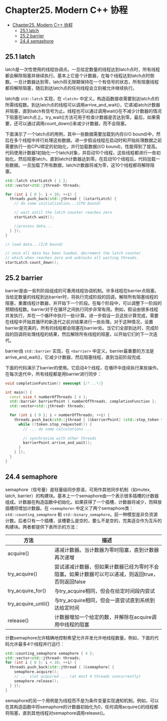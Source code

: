 # Chapter25. Modern C++ 协程

- [Chapter25. Modern C++ 协程](#chapter25-modern-c-协程)
  - [25.1 latch](#251-latch)
  - [25.2 barrier](#252-barrier)
  - [24.4 semaphore](#244-semaphore)

## 25.1 latch

latch是一次性使用的线程协调点。一旦给定数量的线程达到latch点时，所有线程都会解除阻塞并继续执行。基本上它是个计数器，在每个线程达到latch点时倒数。一旦计数器达到零，latch将无限期保持在一个有信号的状态，所有阻塞线程都将解除阻塞，随后到达latch点的任何线程会立刻被允许继续执行。

latch由 `std::latch` 实现，在 `<latch>` 中定义。构造函数接收需要到达latch点的所需线程数。到达latch点的线程可以调用arrive_and_wait()，它递减latch计数器并阻塞，直到latch有信号为止。线程也可以通过调用wait()在不减少计数器的情况下阻塞在latch点上。try_wait()方法可用于检查计数器是否达到零。最后，如果需要，还可以通过调用count_down()来减少计数器，而不会阻塞。

下面演示了一个latch点的用例，其中一些数据需要加载到内存(I/O bound)中，然后在多个线程中并行处理这些数据。进一步假设线程在启动时和开始处理数据之前需要执行一些CPU绑定的初始化，并行加载数据(I/O bound)，性能得到了提高。代码使用计数器1初始化一个latch对象，并启动10个线程，这些线程都进行一些初始化，然后阻塞latch，直到latch计数器达到零。在启动10个线程后，代码加载一些数据。一旦加载了所有数据，latch计数器将减为零，这10个线程都将解除阻塞。

```cpp
std::latch startLatch { 1 };
std::vector<std::jthread> threads;

for (int i { 0 }; i < 10; ++i) {
  threads.push_back(std::jthread { [&startLatch] {
    // do some initialization...(CPU bound)

    // wait until the latch counter reaches zero
    startLatch.wait();

    //process data...
  } });
}

// load data...(I/O bound)

// once all data has been loaded, decrement the latch counter
// which when reaches zero and unblocks all waiting threads.
startLatch.count_down();
```

## 25.2 barrier

barrier是由一些列阶段组成的可重用线程协调机制。许多线程在barrier点阻塞。当给定数量的线程到达barrier时，将执行完成阶段的回调，解除所有阻塞线程的阻塞，重置线程计数器，并开始下一个阶段。在每个阶段中，可以调整下一阶段的预期线程数。barrier对于在循环之间执行同步非常有用。例如，假设由很多线程并发执行，并在一个循环中执行一些i计算。进一步假设一旦这些计算完成，需要在线程中开始其循环的新迭代之前对结果进行一些处理。对于这种情况，设置barrier是完美的，所有的线程都会阻塞在barrier处。当它们全部到达时，完成阶段的回调将处理线程的结果，然后解除所有线程的阻塞，以开始它们的下一次迭代。

barrier由 `std::barrier` 实现，在 `<barrier>` 中定义。barrier最重要的方法是arrive_and_wait()，它减少计数器，然后阻塞线程，直到当前阶段完成.

下面的代码演示了barrier的使用。它启动4个线程，在循环中连续执行某些操作。在每次迭代中，所有线程都是用barrier进行同步：

```cpp
void completionFunction() noexcept {/*...*/}

int main() {
  const size_t numberOfThreads { 4 };
  std::barrier barrierPoint { numberOfThreads, completionFunction };
  std::vector<std::jthread> threads;

  for (int i { 0 }; i < numberOfThreads; ++i) {
    threads.push_back(std::jthread { [&barrierPoint] (std::stop_token token) {
      while (!token.stop_requested()) {
        // ... do some calculations ...
        
        // synchronize with other threads
        barrierPoint.arrive_and_wait();
      }
    } });
  }
}
```

## 24.4 semaphore

semaphore（信号量）是轻量级同步原语，可用作其他同步机制（如mutex, latch, barrier）的构建块。基本上一个semaphore由一个表示很多插槽的计数器组成。计数器在构造函数中初始化。如果获得了一个插槽，计数器将减少，而释放插槽将增加计数器。在 `<semaphore>` 中定义了两个semaphore类：`std::counting_semaphore` 和 `std::binary_semaphore`。前一种模型是非负资源计数。后者只有一个插槽，该槽要么是空的，要么不是空的，完美适合作为互斥的构建块。两者都提供下表所示的方法：

| 方法                | 描述                                                                                              |
| ------------------- | ------------------------------------------------------------------------------------------------- |
| acquire()           | 递减计数器。当计数器为零时阻塞，直到计数器再次递增                                                |
| try_acquire()       | 尝试递减计数器，但如果计数器已经为零时不会阻塞。如果计数器可以可以递减，则返回true，否则返回false |
| try_acquire_for()   | 与try_acquire相同，但会在给定时间段内尝试                                                         |
| try_acquire_until() | 与try_acquire相同，但会一直尝试直到系统到达给定时间                                               |
| release()           | 计数器增加一个给定的数，并解除在acquire调用中线程的阻塞                                           |

计数semaphore允许精确地控制希望允许并发允许地线程数量。例如，下面的代码允许最多4个线程并行运行：

```cpp
std::counting_semaphore semaphore { 4 };
std::vector<std::jthread> threads;
for (int i { 0 }; i < 10; ++i) {
  threads.push_back(std::jthread { [&semaphore] {
    semaphore.acquire();
    // ... slot acquired ... (at most 4 threads concurrently)
    semaphore.release();
  } });
}
```

semaphore的另一个用例是为线程而不是为条件变量实现通知机制。例如，可以在其构造函数中将semaphore的计数器初始化为0，任何调用acquire()的线程都将阻塞，直到其他线程对semaphore调用release()。